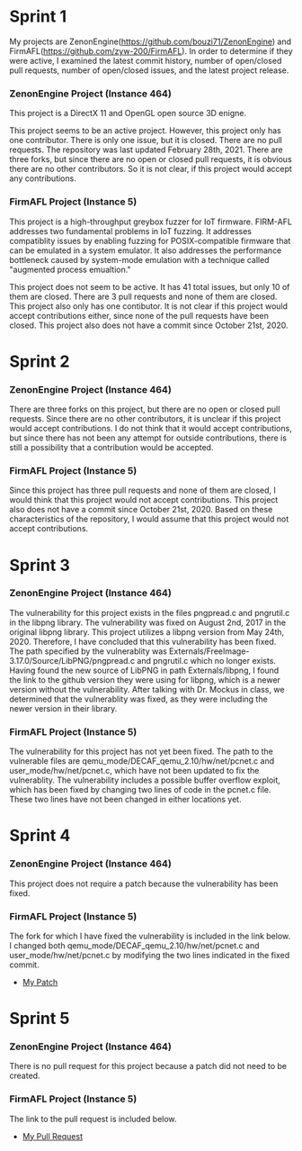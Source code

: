 # Sprint 1
My projects are ZenonEngine(https://github.com/bouzi71/ZenonEngine) and FirmAFL(https://github.com/zyw-200/FirmAFL). In order to determine if they were active, I examined the latest commit history, number of open/closed pull requests, number of open/closed issues, and the latest project release.

### ZenonEngine Project (Instance 464)
This project is a DirectX 11 and OpenGL open source 3D enigne. 

This project seems to be an active project. However, this project only has one contributor. There is only one issue, but it is closed. There are no pull requests. The repository was last updated February 28th, 2021. There are three forks, but since there are no open or closed pull requests, it is obvious there are no other contributors. So it is not clear, if this project would accept any contributions.

### FirmAFL Project (Instance 5)
This project is a high-throughput greybox fuzzer for IoT firmware. FIRM-AFL addresses two fundamental problems in IoT fuzzing. It addresses compatiblity issues by enabling fuzzing for POSIX-compatible firmware that can be emulated in a system emulator. It also addresses the performance bottleneck caused by system-mode emulation with a technique called "augmented process emualtion."

This project does not seem to be active. It has 41 total issues, but only 10 of them are closed. There are 3 pull requests and none of them are closed. This project also only has one contibutor. It is not clear if this project would accept contributions either, since none of the pull requests have been closed. This project also does not have a commit since October 21st, 2020. 

# Sprint 2

### ZenonEngine Project (Instance 464)
There are three forks on this project, but there are no open or closed pull requests. Since there are no other contributors, it is unclear if this project would accept contributions. I do not think that it would accept contributions, but since there has not been any attempt for outside contributions, there is still a possibility that a contribution would be accepted.

### FirmAFL Project (Instance 5)
Since this project has three pull requests and none of them are closed, I would think that this project would not accept contributions. This project also does not have a commit since October 21st, 2020. Based on these characteristics of the repository, I would assume that this project would not accept contributions. 

# Sprint 3

### ZenonEngine Project (Instance 464)
The vulnerability for this project exists in the files pngpread.c and pngrutil.c in the libpng library. The vulnerability was fixed on August 2nd, 2017 in the original libpng library. This project utilizes a libpng version from May 24th, 2020. Therefore, I have concluded that this vulnerability has been fixed. The path specified by the vulnerablity was Externals/FreeImage-3.17.0/Source/LibPNG/pngpread.c and pngrutil.c which no longer exists. Having found the new source of LibPNG in path Externals/libpng, I found the link to the github version they were using for libpng, which is a newer version without the vulnerability. After talking with Dr. Mockus in class, we determined that the vulnerablity was fixed, as they were including the newer version in their library.

### FirmAFL Project (Instance 5)
The vulnerability for this project has not yet been fixed. The path to the vulnerable files are qemu_mode/DECAF_qemu_2.10/hw/net/pcnet.c and user_mode/hw/net/pcnet.c, which have not been updated to fix the vulnerablity. The vulnerability includes a possible buffer overflow exploit, which has been fixed by changing two lines of code in the pcnet.c file. These two lines have not been changed in either locations yet.

# Sprint 4

### ZenonEngine Project (Instance 464)
This project does not require a patch because the vulnerability has been fixed.

### FirmAFL Project (Instance 5)
The fork for which I have fixed the vulnerability is included in the link below. I changed both qemu_mode/DECAF_qemu_2.10/hw/net/pcnet.c and user_mode/hw/net/pcnet.c by modifying the two lines indicated in the fixed commit. 
* [My Patch](https://github.com/mstanto4/FirmAFL)

# Sprint 5
### ZenonEngine Project (Instance 464)
There is no pull request for this project because a patch did not need to be created.

### FirmAFL Project (Instance 5)
The link to the pull request is included below.
* [My Pull Request](https://github.com/zyw-200/FirmAFL/pull/45)


